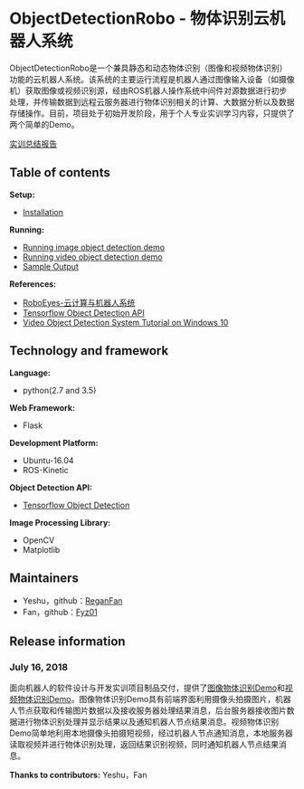 # ObjectDetectionRobo - 物体识别云机器人系统

ObjectDetectionRobo是一个兼具静态和动态物体识别（图像和视频物体识别）功能的云机器人系统。该系统的主要运行流程是机器人通过图像输入设备（如摄像机）获取图像或视频识别源，经由ROS机器人操作系统中间件对源数据进行初步处理，并传输数据到远程云服务器进行物体识别相关的计算、大数据分析以及数据存储操作。目前，项目处于初始开发阶段，用于个人专业实训学习内容，只提供了两个简单的Demo。

[实训总结报告](https://github.com/Fyz01/objectDetectionRobo/blob/master/doc/实训总结报告.pdf)

## Table of contents

**Setup:**

- [Installation](https://github.com/ReganFan/objectDetectionRobo/blob/master/doc/Installation.md)

**Running:**

- [Running image object detection demo](https://github.com/ReganFan/objectDetectionRobo/blob/master/doc/Running_image_object_detection_demo.md)
- [Running video object detection demo](https://github.com/ReganFan/objectDetectionRobo/blob/master/doc/Running_video_object_detection_demo.md)
- [Sample Output](https://github.com/ReganFan/objectDetectionRobo/blob/master/doc/Sample_Output.md)

**References:**

- [RoboEyes-云计算与机器人系统](http://www.vsaint.club/wordpress/)
- [Tensorflow Object Detection API](https://github.com/tensorflow/models/tree/master/research/object_detection)
- [Video Object Detection System Tutorial on Windows 10](https://blog.csdn.net/xiaoxiao123jun/article/details/76605928)

## Technology and framework

**Language:**

- python(2.7 and 3.5)

**Web Framework:**

- Flask

**Development Platform:**

- Ubuntu-16.04
- ROS-Kinetic

**Object Detection API:**

- [Tensorflow Object Detection](https://github.com/tensorflow/models/tree/master/research/object_detection)

**Image Processing Library:**

- OpenCV
- Matplotlib

## Maintainers

- Yeshu，github：[ReganFan](https://github.com/ReganFan)
- Fan，github：[Fyz01](https://github.com/Fyz01)

## Release information

### July 16, 2018

面向机器人的软件设计与开发实训项目制品交付，提供了[图像物体识别Demo](https://github.com/ReganFan/objectDetectionRobo/tree/master/object_detection)和[视频物体识别Demo](https://github.com/ReganFan/objectDetectionRobo/tree/master/video_detection)。图像物体识别Demo具有前端界面利用摄像头拍摄图片，机器人节点获取和传输图片数据以及接收服务器处理结果消息，后台服务器接收图片数据进行物体识别处理并显示结果以及通知机器人节点结果消息。视频物体识别Demo简单地利用本地摄像头拍摄短视频，经过机器人节点通知消息，本地服务器读取视频并进行物体识别处理，返回结果识别视频，同时通知机器人节点结果消息。

**Thanks to contributors:**  Yeshu，Fan
